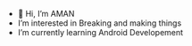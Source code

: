 - 👋 Hi, I’m AMAN
-    I’m interested in Breaking and making things
-    I’m currently learning Android Developement



<!---
amanTHEBreaker/amanTHEBreaker is a ✨ special ✨ repository because its `README.md` (this file) appears on your GitHub profile.
You can click the Preview link to take a look at your changes.
--->
